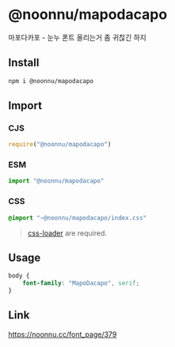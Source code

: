 # @noonnu/mapodacapo
마포다카포 - 눈누 폰트 올리는거 좀 귀찮긴 하지

## Install
```sh
npm i @noonnu/mapodacapo
```
## Import
### CJS
```js
require("@noonnu/mapodacapo")
```
### ESM
```js
import "@noonnu/mapodacapo"
```
### CSS 
```css
@import "~@noonnu/mapodacapo/index.css"
```
> [css-loader](https://github.com/webpack-contrib/css-loader) are required.

## Usage
```css
body {
    font-family: "MapoDacapo", serif;
}
```

## Link
https://noonnu.cc/font_page/379